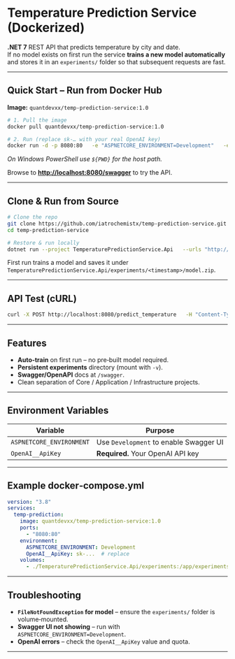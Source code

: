 # Temperature Prediction Service (Dockerized)

**.NET 7** REST API that predicts temperature by city and date.  
If no model exists on first run the service **trains a new model automatically** and stores it in an `experiments/` folder so that subsequent requests are fast.

---

## Quick Start – Run from Docker Hub

**Image:** `quantdevxx/temp-prediction-service:1.0`

```bash
# 1. Pull the image
docker pull quantdevxx/temp-prediction-service:1.0

# 2. Run (replace sk-… with your real OpenAI key)
docker run -d -p 8080:80   -e "ASPNETCORE_ENVIRONMENT=Development"   -e "OpenAI__ApiKey=sk-..."   -v "$(pwd)/TemperaturePredictionService.Api/experiments:/app/experiments"   --name temp-pred-svc   quantdevxx/temp-prediction-service:1.0
```

*On Windows PowerShell use `${PWD}` for the host path.*

Browse to **<http://localhost:8080/swagger>** to try the API.

---

## Clone & Run from Source

```bash
# Clone the repo
git clone https://github.com/iatrochemistx/temp-prediction-service.git
cd temp-prediction-service

# Restore & run locally
dotnet run --project TemperaturePredictionService.Api   --urls "http://localhost:8080"   --environment Development   -- OpenAI__ApiKey=sk-...
```

First run trains a model and saves it under `TemperaturePredictionService.Api/experiments/<timestamp>/model.zip`.

---

## API Test (cURL)

```bash
curl -X POST http://localhost:8080/predict_temperature   -H "Content-Type: application/json"   -d '{"city":"Dubai","date":"2025-06-08T00:00:00Z"}'
```

---

## Features

* **Auto‑train** on first run – no pre‑built model required.  
* **Persistent experiments** directory (mount with `-v`).  
* **Swagger/OpenAPI** docs at `/swagger`.  
* Clean separation of Core / Application / Infrastructure projects.

---

## Environment Variables

| Variable                 | Purpose                                   |
|--------------------------|-------------------------------------------|
| `ASPNETCORE_ENVIRONMENT` | Use `Development` to enable Swagger UI    |
| `OpenAI__ApiKey`         | **Required.** Your OpenAI API key         |

---

## Example docker‑compose.yml

```yaml
version: "3.8"
services:
  temp-prediction:
    image: quantdevxx/temp-prediction-service:1.0
    ports:
      - "8080:80"
    environment:
      ASPNETCORE_ENVIRONMENT: Development
      OpenAI__ApiKey: sk-...  # replace
    volumes:
      - ./TemperaturePredictionService.Api/experiments:/app/experiments
```

---

## Troubleshooting

* **`FileNotFoundException` for model** – ensure the `experiments/` folder is volume‑mounted.  
* **Swagger UI not showing** – run with `ASPNETCORE_ENVIRONMENT=Development`.  
* **OpenAI errors** – check the `OpenAI__ApiKey` value and quota.

---
